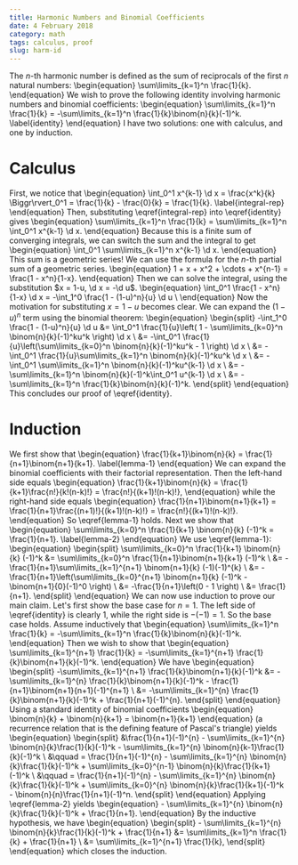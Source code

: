 ```yaml
---
title: Harmonic Numbers and Binomial Coefficients
date: 4 February 2018
category: math
tags: calculus, proof
slug: harm-id
---
```


The $n$-th harmonic number is defined as the sum of reciprocals of the first $n$ natural numbers:
\begin{equation}
	\sum\limits_{k=1}^n \frac{1}{k}.
\end{equation}
We wish to prove the following identity involving harmonic numbers and binomial coefficients:
\begin{equation}
	\sum\limits_{k=1}^n \frac{1}{k} = -\sum\limits_{k=1}^n \frac{1}{k}\binom{n}{k}(-1)^k.
	\label{identity}
\end{equation}
I have two solutions: one with calculus, and one by induction.

# Calculus
First, we notice that
\begin{equation}
	\int_0^1 x^{k-1} \d x = \frac{x^k}{k} \Biggr\rvert_0^1 = \frac{1}{k} - \frac{0}{k} = \frac{1}{k}.
	\label{integral-rep}
\end{equation}
Then, substituting \eqref{integral-rep} into \eqref{identity} gives
\begin{equation}
	\sum\limits_{k=1}^n \frac{1}{k} = \sum\limits_{k=1}^n \int_0^1 x^{k-1} \d x.
\end{equation}
Because this is a finite sum of converging integrals, we can switch the sum and the integral to get
\begin{equation}
	\int_0^1 \sum\limits_{k=1}^n x^{k-1} \d x.
\end{equation}
This sum is a geometric series!
We can use the formula for the $n$-th partial sum of a geometric series.
\begin{equation}
	1 + x + x^2 + \cdots + x^{n-1} = \frac{1 - x^n}{1-x}.
\end{equation}
Then we can solve the integral, using the substitution $x = 1-u, \d x = -\d u$.
\begin{equation}
	\int_0^1 \frac{1 - x^n}{1-x} \d x = -\int_1^0 \frac{1 - (1-u)^n}{u} \d u \\
\end{equation}
Now the motivation for substituting $x = 1-u$ becomes clear.
We can expand the $(1-u)^n$ term using the binomial theorem:
\begin{equation}
	\begin{split}
		-\int_1^0 \frac{1 - (1-u)^n}{u} \d u &= \int_0^1 \frac{1}{u}\left( 1 - \sum\limits_{k=0}^n \binom{n}{k}(-1)^ku^k \right) \d x \\
		&= -\int_0^1 \frac{1}{u}\left(\sum\limits_{k=0}^n \binom{n}{k}(-1)^ku^k - 1 \right) \d x \\
		&= -\int_0^1 \frac{1}{u}\sum\limits_{k=1}^n \binom{n}{k}(-1)^ku^k \d x \\
		&= -\int_0^1 \sum\limits_{k=1}^n \binom{n}{k}(-1)^ku^{k-1} \d x \\
		&= -\sum\limits_{k=1}^n \binom{n}{k}(-1)^k\int_0^1 u^{k-1} \d x \\
		&= -\sum\limits_{k=1}^n \frac{1}{k}\binom{n}{k}(-1)^k.
	\end{split}
\end{equation}
This concludes our proof of \eqref{identity}.

# Induction
We first show that
\begin{equation}
	\frac{1}{k+1}\binom{n}{k} = \frac{1}{n+1}\binom{n+1}{k+1}.
	\label{lemma-1}
\end{equation}
We can expand the binomial coefficients with their factorial representation.
Then the left-hand side equals
\begin{equation}
	\frac{1}{k+1}\binom{n}{k} = \frac{1}{k+1}\frac{n!}{k!(n-k)!} = \frac{n!}{(k+1)!(n-k)!},
\end{equation}
while the right-hand side equals
\begin{equation}
	\frac{1}{n+1}\binom{n+1}{k+1} = \frac{1}{n+1}\frac{(n+1)!}{(k+1)!(n-k)!} = \frac{n!}{(k+1)!(n-k)!}.
\end{equation}
So \eqref{lemma-1} holds.
Next we show that
\begin{equation}
	\sum\limits_{k=0}^n \frac{1}{k+1} \binom{n}{k} (-1)^k = \frac{1}{n+1}.
	\label{lemma-2}
\end{equation}
We use \eqref{lemma-1}:
\begin{equation}
	\begin{split}
		\sum\limits_{k=0}^n \frac{1}{k+1}  \binom{n}{k} (-1)^k &= \sum\limits_{k=0}^n \frac{1}{n+1}\binom{n+1}{k+1} (-1)^k \\
		&= -\frac{1}{n+1}\sum\limits_{k=1}^{n+1} \binom{n+1}{k} (-1)(-1)^{k} \\
		&= -\frac{1}{n+1}\left(\sum\limits_{k=0}^{n+1} \binom{n+1}{k} (-1)^k - \binom{n+1}{0}(-1)^0 \right) \\
		&= -\frac{1}{n+1}\left(0 - 1 \right) \\
		&= \frac{1}{n+1}.
	\end{split}
\end{equation}
We can now use induction to prove our main claim.
Let's first show the base case for $n = 1$.
The left side of \eqref{identity} is clearly $1$, while the right side is $-(-1) = 1$.
So the base case holds.
Assume inductively that
\begin{equation}
	\sum\limits_{k=1}^n \frac{1}{k} = -\sum\limits_{k=1}^n \frac{1}{k}\binom{n}{k}(-1)^k.
\end{equation}
Then we wish to show that
\begin{equation}
	\sum\limits_{k=1}^{n+1} \frac{1}{k} = -\sum\limits_{k=1}^{n+1} \frac{1}{k}\binom{n+1}{k}(-1)^k.
\end{equation}
We have
\begin{equation}
	\begin{split}
		-\sum\limits_{k=1}^{n+1} \frac{1}{k}\binom{n+1}{k}(-1)^k &= -\sum\limits_{k=1}^{n} \frac{1}{k}\binom{n+1}{k}(-1)^k - \frac{1}{n+1}\binom{n+1}{n+1}(-1)^{n+1} \\
		&= -\sum\limits_{k=1}^{n} \frac{1}{k}\binom{n+1}{k}(-1)^k + \frac{1}{n+1}(-1)^{n}.
	\end{split}
\end{equation}
Using a standard identity of binomial coefficients
\begin{equation}
	\binom{n}{k} + \binom{n}{k+1} = \binom{n+1}{k+1}
\end{equation}
(a recurrence relation that is the defining feature of Pascal's triangle) yields
\begin{equation}
	\begin{split}
		&\frac{1}{n+1}(-1)^{n} - \sum\limits_{k=1}^{n} \binom{n}{k}\frac{1}{k}(-1)^k - \sum\limits_{k=1}^{n} \binom{n}{k-1}\frac{1}{k}(-1)^k \\
		&\qquad = \frac{1}{n+1}(-1)^{n} - \sum\limits_{k=1}^{n} \binom{n}{k}\frac{1}{k}(-1)^k + \sum\limits_{k=0}^{n-1} \binom{n}{k}\frac{1}{k+1}(-1)^k \\
		&\qquad = \frac{1}{n+1}(-1)^{n} - \sum\limits_{k=1}^{n} \binom{n}{k}\frac{1}{k}(-1)^k + \sum\limits_{k=0}^{n} \binom{n}{k}\frac{1}{k+1}(-1)^k - \binom{n}{n}\frac{1}{n+1}(-1)^n.
	\end{split}
\end{equation}
Applying \eqref{lemma-2} yields
\begin{equation}
	- \sum\limits_{k=1}^{n} \binom{n}{k}\frac{1}{k}(-1)^k + \frac{1}{n+1}.
\end{equation}
By the inductive hypothesis, we have
\begin{equation}
	\begin{split}
		- \sum\limits_{k=1}^{n} \binom{n}{k}\frac{1}{k}(-1)^k + \frac{1}{n+1} &= \sum\limits_{k=1}^n \frac{1}{k} + \frac{1}{n+1} \\
		&= \sum\limits_{k=1}^{n+1} \frac{1}{k},
	\end{split}
\end{equation}
which closes the induction.